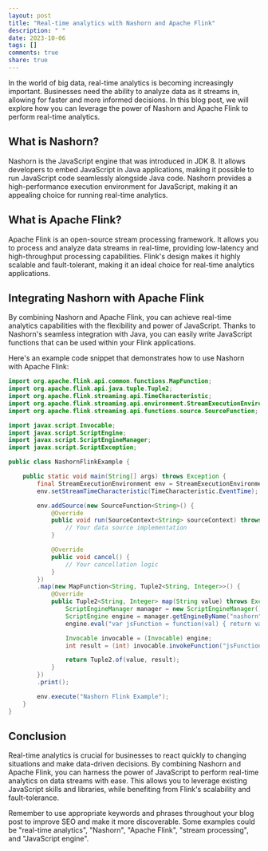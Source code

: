 ```yaml
---
layout: post
title: "Real-time analytics with Nashorn and Apache Flink"
description: " "
date: 2023-10-06
tags: []
comments: true
share: true
---
```


In the world of big data, real-time analytics is becoming increasingly important. Businesses need the ability to analyze data as it streams in, allowing for faster and more informed decisions. In this blog post, we will explore how you can leverage the power of Nashorn and Apache Flink to perform real-time analytics.

## What is Nashorn?

Nashorn is the JavaScript engine that was introduced in JDK 8. It allows developers to embed JavaScript in Java applications, making it possible to run JavaScript code seamlessly alongside Java code. Nashorn provides a high-performance execution environment for JavaScript, making it an appealing choice for running real-time analytics.

## What is Apache Flink?

Apache Flink is an open-source stream processing framework. It allows you to process and analyze data streams in real-time, providing low-latency and high-throughput processing capabilities. Flink's design makes it highly scalable and fault-tolerant, making it an ideal choice for real-time analytics applications.

## Integrating Nashorn with Apache Flink

By combining Nashorn and Apache Flink, you can achieve real-time analytics capabilities with the flexibility and power of JavaScript. Thanks to Nashorn's seamless integration with Java, you can easily write JavaScript functions that can be used within your Flink applications.

Here's an example code snippet that demonstrates how to use Nashorn with Apache Flink:

```java
import org.apache.flink.api.common.functions.MapFunction;
import org.apache.flink.api.java.tuple.Tuple2;
import org.apache.flink.streaming.api.TimeCharacteristic;
import org.apache.flink.streaming.api.environment.StreamExecutionEnvironment;
import org.apache.flink.streaming.api.functions.source.SourceFunction;

import javax.script.Invocable;
import javax.script.ScriptEngine;
import javax.script.ScriptEngineManager;
import javax.script.ScriptException;

public class NashornFlinkExample {

    public static void main(String[] args) throws Exception {
        final StreamExecutionEnvironment env = StreamExecutionEnvironment.getExecutionEnvironment();
        env.setStreamTimeCharacteristic(TimeCharacteristic.EventTime);

        env.addSource(new SourceFunction<String>() {
            @Override
            public void run(SourceContext<String> sourceContext) throws Exception {
                // Your data source implementation
            }

            @Override
            public void cancel() {
                // Your cancellation logic
            }
        })
        .map(new MapFunction<String, Tuple2<String, Integer>>() {
            @Override
            public Tuple2<String, Integer> map(String value) throws Exception {
                ScriptEngineManager manager = new ScriptEngineManager();
                ScriptEngine engine = manager.getEngineByName("nashorn");
                engine.eval("var jsFunction = function(val) { return val + 1; }");

                Invocable invocable = (Invocable) engine;
                int result = (int) invocable.invokeFunction("jsFunction", Integer.parseInt(value));

                return Tuple2.of(value, result);
            }
        })
        .print();

        env.execute("Nashorn Flink Example");
    }
}
```

## Conclusion

Real-time analytics is crucial for businesses to react quickly to changing situations and make data-driven decisions. By combining Nashorn and Apache Flink, you can harness the power of JavaScript to perform real-time analytics on data streams with ease. This allows you to leverage existing JavaScript skills and libraries, while benefiting from Flink's scalability and fault-tolerance.

Remember to use appropriate keywords and phrases throughout your blog post to improve SEO and make it more discoverable. Some examples could be "real-time analytics", "Nashorn", "Apache Flink", "stream processing", and "JavaScript engine".